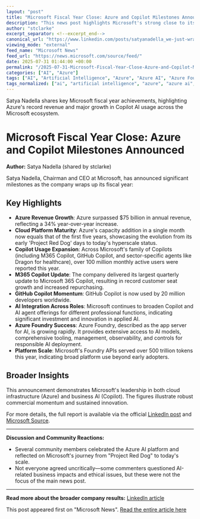 ```yaml
---
layout: "post"
title: "Microsoft Fiscal Year Close: Azure and Copilot Milestones Announced"
description: "This news post highlights Microsoft's strong close to its fiscal year, as shared by Satya Nadella. Major takeaways include Azure surpassing $75 billion in annual revenue, rapid growth in Copilot adoption with over 100 million monthly active users, key updates to M365 Copilot, expansion of GitHub Copilot for developers, and significant momentum with Azure Foundry and AI platform diffusion."
author: "stclarke"
excerpt_separator: <!--excerpt_end-->
canonical_url: "https://www.linkedin.com/posts/satyanadella_we-just-wrapped-our-earnings-call-it-was-activity-7356452669235875840-A-0W"
viewing_mode: "external"
feed_name: "Microsoft News"
feed_url: "https://news.microsoft.com/source/feed/"
date: 2025-07-31 01:44:00 +00:00
permalink: "/2025-07-31-Microsoft-Fiscal-Year-Close-Azure-and-Copilot-Milestones-Announced.html"
categories: ["AI", "Azure"]
tags: ["AI", "Artificial Intelligence", "Azure", "Azure AI", "Azure Foundry", "Cloud Adoption", "Cloud Revenue", "Company News", "Enterprise AI", "LinkedIn Post", "M365 Copilot", "Microsoft", "Microsoft Copilot", "News", "Platform Diffusion", "Project Red Dog", "Satya Nadella"]
tags_normalized: ["ai", "artificial intelligence", "azure", "azure ai", "azure foundry", "cloud adoption", "cloud revenue", "company news", "enterprise ai", "linkedin post", "m365 copilot", "microsoft", "microsoft copilot", "news", "platform diffusion", "project red dog", "satya nadella"]
---
```


Satya Nadella shares key Microsoft fiscal year achievements, highlighting Azure's record revenue and major growth in Copilot AI usage across the Microsoft ecosystem.<!--excerpt_end-->

# Microsoft Fiscal Year Close: Azure and Copilot Milestones Announced

**Author:** Satya Nadella (shared by stclarke)

Satya Nadella, Chairman and CEO at Microsoft, has announced significant milestones as the company wraps up its fiscal year:

## Key Highlights

- **Azure Revenue Growth**: Azure surpassed $75 billion in annual revenue, reflecting a 34% year-over-year increase.
- **Cloud Platform Maturity**: Azure's capacity addition in a single month now equals that of the first five years, showcasing the evolution from its early 'Project Red Dog' days to today's hyperscale status.
- **Copilot Usage Expansion**: Across Microsoft's family of Copilots (including M365 Copilot, GitHub Copilot, and sector-specific agents like Dragon for healthcare), over 100 million monthly active users were reported this year.
- **M365 Copilot Update**: The company delivered its largest quarterly update to Microsoft 365 Copilot, resulting in record customer seat growth and increased repurchasing.
- **GitHub Copilot Momentum**: GitHub Copilot is now used by 20 million developers worldwide.
- **AI Integration Across Roles**: Microsoft continues to broaden Copilot and AI agent offerings for different professional functions, indicating significant investment and innovation in applied AI.
- **Azure Foundry Success**: Azure Foundry, described as the app server for AI, is growing rapidly. It provides extensive access to AI models, comprehensive tooling, management, observability, and controls for responsible AI deployment.
- **Platform Scale**: Microsoft's Foundry APIs served over 500 trillion tokens this year, indicating broad platform use beyond early adopters.

## Broader Insights

This announcement demonstrates Microsoft's leadership in both cloud infrastructure (Azure) and business AI (Copilot). The figures illustrate robust commercial momentum and sustained innovation.

For more details, the full report is available via the official [LinkedIn post](https://www.linkedin.com/posts/satyanadella_we-just-wrapped-our-earnings-call-it-was-activity-7356452669235875840-A-0W) and [Microsoft Source](https://news.microsoft.com/source).

---

**Discussion and Community Reactions:**

- Several community members celebrated the Azure AI platform and reflected on Microsoft's journey from "Project Red Dog" to today's scale.
- Not everyone agreed uncritically—some commenters questioned AI-related business impacts and ethical issues, but these were not the focus of the main news post.

---

**Read more about the broader company results:** [LinkedIn article](https://lnkd.in/gvQd_xNf)

This post appeared first on "Microsoft News". [Read the entire article here](https://www.linkedin.com/posts/satyanadella_we-just-wrapped-our-earnings-call-it-was-activity-7356452669235875840-A-0W)
